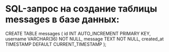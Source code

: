 # SQL-запрос на создание таблицы messages в базе данных:
CREATE TABLE messages (
    id INT AUTO_INCREMENT PRIMARY KEY,
    username VARCHAR(36) NOT NULL,
    message TEXT NOT NULL,
    created_at TIMESTAMP DEFAULT CURRENT_TIMESTAMP
);
